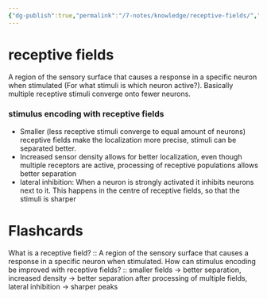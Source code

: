 ```yaml
---
{"dg-publish":true,"permalink":"/7-notes/knowledge/receptive-fields/","tags":["uni/fmb/somatosensory"]}
---
```


# receptive fields
A region of the sensory surface that causes a response in a specific neuron when stimulated (For what stimuli is which neuron active?). Basically multiple receptive stimuli converge onto fewer neurons.
### stimulus encoding with receptive fields
- Smaller (less receptive stimuli converge to equal amount of neurons) receptive fields make the localization more precise, stimuli can be separated better. 
- Increased sensor density allows for better localization, even though multiple receptors are active, processing of receptive populations allows better separation
- lateral inhibition: When a neuron is strongly activated it inhibits neurons next to it. This happens in the centre of receptive fields, so that the stimuli is sharper



# Flashcards
What is a receptive field? :: A region of the sensory surface that causes a response in a specific neuron when stimulated.
How can stimulus encoding be improved with receptive fields? :: smaller fields → better separation, increased density → better separation after processing of multiple fields, lateral inhibition → sharper peaks